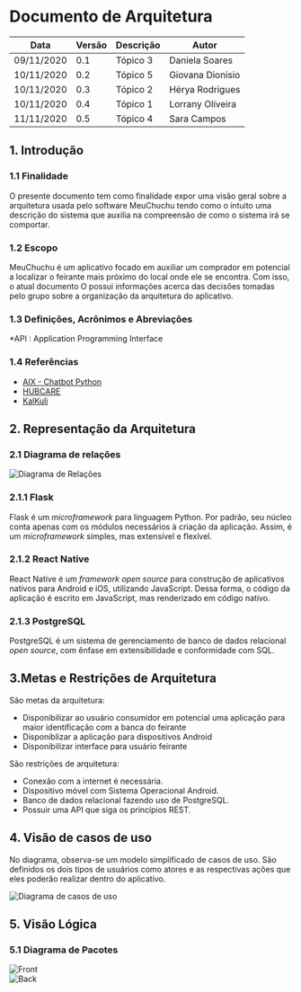 # Documento de Arquitetura

| Data | Versão | Descrição | Autor |
|--|--|--|--|
| 09/11/2020 | 0.1 | Tópico 3| Daniela Soares |
| 10/11/2020 | 0.2 | Tópico 5| Giovana Dionisio |
| 10/11/2020 | 0.3 | Tópico 2| Hérya Rodrigues |
| 10/11/2020 | 0.4 | Tópico 1| Lorrany Oliveira |
| 11/11/2020 | 0.5 | Tópico 4| Sara Campos |



## 1. Introdução

### 1.1 Finalidade

O presente documento tem como finalidade expor uma visão geral sobre a arquitetura usada pelo software MeuChuchu tendo como o intuito uma descrição do sistema que auxilia na compreensão de como o sistema irá se comportar.

### 1.2 Escopo

MeuChuchu é um aplicativo focado em auxiliar um comprador em potencial a localizar o feirante mais próximo do local onde ele se encontra. Com isso, o atual documento O possui informações acerca das decisões tomadas pelo grupo sobre a organização da arquitetura do aplicativo.

### 1.3 Definições, Acrônimos e Abreviações
*API : Application Programming Interface

### 1.4 Referências
* [AIX - Chatbot Python](https://fga-eps-mds.github.io/2019.1-Aix/)
* [HUBCARE ](https://cjjcastro.gitlab.io/2019-1-hubcare-docs/)
* [KalKuli ](https://fga-eps-mds.github.io/2018.2-Kalkuli//)


## 2. Representação da Arquitetura

### 2.1 Diagrama de relações

![Diagrama de Relações](https://i.ibb.co/xqbLHHK/diagrama-rela-es.png)
### 2.1.1 Flask

Flask é um *microframework* para linguagem Python. Por padrão, seu núcleo conta apenas com os módulos necessários à criação da aplicação. Assim, é um *microframework* simples, mas extensível e flexível. 

### 2.1.2 React Native

React Native é um *framework open source* para construção de aplicativos nativos para Android e iOS, utilizando JavaScript. Dessa forma, o código da aplicação é escrito em JavaScript, mas renderizado em código nativo. 

### 2.1.3 PostgreSQL

PostgreSQL é um sistema de gerenciamento de banco de dados relacional *open source*, com ênfase em extensibilidade e conformidade com SQL.

## 3.Metas e Restrições de Arquitetura

São metas da arquitetura:
* Disponibilizar ao usuário consumidor em potencial uma aplicação para maior identificação com a banca do feirante
* Disponiblizar a aplicação para dispositivos Android
* Disponibilizar interface para usuário feirante

São restrições de arquitetura:
* Conexão com a internet é necessária.
* Dispositivo móvel com Sistema Operacional Android.
* Banco de dados relacional fazendo uso de PostgreSQL.
* Possuir uma API que siga os princípios REST.

## 4. Visão de casos de uso

No diagrama, observa-se um modelo simplificado de casos de uso. São definidos os dois tipos de usuários como atores e as respectivas ações que eles poderão realizar dentro do aplicativo.  

![Diagrama de casos de uso](https://i.ibb.co/SsKytJF/caso-de-uso.png)
  
## 5. Visão Lógica
### 5.1 Diagrama de Pacotes
![Front](https://i.ibb.co/k92QktX/Vis-o-L-gica-Front.jpg)  
![Back](https://i.ibb.co/hHBhxBP/Vis-o-L-gica-Back.jpg)
